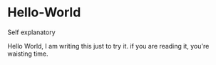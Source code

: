 # Hello-World
Self explanatory


Hello World, I am writing this just to try it.
if you are reading it, you're waisting time.
